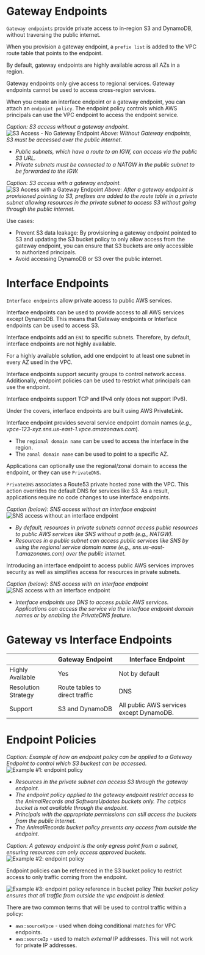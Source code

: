# Gateway Endpoints

`Gateway endpoints` provide private access to in-region S3 and DynamoDB, without traversing the public internet.

When you provision a gateway endpoint, a `prefix list` is added to the VPC route table that points to the endpoint.

By default, gateway endpoints are highly available across all AZs in a region.

Gateway endpoints only give access to regional services. Gateway endpoints cannot be used to access cross-region services.

When you create an interface endpoint or a gateway endpoint, you can attach an `endpoint policy`. The endpoint policy controls which AWS principals can use the VPC endpoint to access the endpoint service.

*Caption: S3 access without a gateway endpoint.*
![S3 Access - No Gateway Endpoint](../static/images/endpoint_gateway_none.png)
*Above: Without Gateway endpoints, S3 must be accessed over the public internet.*  
- *Public subnets, which have a route to an IGW, can access via the public S3 URL.*  
- *Private subnets must be connected to a NATGW in the public subnet to be forwarded to the IGW.*  

*Caption: S3 access with a gateway endpoint.*
![S3 Access with a Gateway Endpoint](../static/images/endpoint_gateway.png)
*Above: After a gateway endpoint is provisioned pointing to S3, prefixes are added to the route table in a private subnet allowing resources in the private subnet to access S3 without going through the public internet.*

Use cases:
- Prevent S3 data leakage: By provisioning a gateway endpoint pointed to S3 and updating the S3 bucket policy to only allow access from the gateway endpoint, you can ensure that S3 buckets are only accessible to authorized principals.
- Avoid accessing DynamoDB or S3 over the public internet.

# Interface Endpoints

`Interface endpoints` allow private access to public AWS services.

Interface endpoints can be used to provide access to all AWS services except DynamoDB. This means that Gateway endpoints or Interface endpoints can be used to access S3.

Interface endpoints add an `ENI` to specific subnets. Therefore, by default, interface endpoints are not highly available.

For a highly available solution, add one endpoint to at least one subnet in every AZ used in the VPC.

Interface endpoints support security groups to control network access. Additionally, endpoint policies can be used to restrict what principals can use the endpoint.

Interface endpoints support TCP and IPv4 only (does not support IPv6).

Under the covers, interface endpoints are built using AWS PrivateLink.

Interface endpoint provides several service endpoint domain names (*e.g., vpce-123-xyz.sns.us-east-1.vpce.amazonaws.com*).
 - The `regional domain name` can be used to access the interface in the region.
 - The `zonal domain name` can be used to point to a specific AZ.

Applications can optionally use the regional/zonal domain to access the endpoint, or they can use `PrivateDNS`.

`PrivateDNS` associates a Route53 private hosted zone with the VPC. This action overrides the default DNS for services like S3. As a result, applications require no code changes to use interface endpoints.

*Caption (below): SNS access without an interface endpoint*
![SNS access without an interface endpoint](../static/images/endpoint_interface_none.png)
- *By default, resources in private subnets cannot access public resources to public AWS services like SNS without a path (e.g., NATGW).*
- *Resources in a public subnet can access public services like SNS by using the regional service domain name (e.g., sns.us-east-1.amazonaws.com) over the public internet.*

Introducing an interface endpoint to access public AWS services improves security as well as simplifies access for resources in private subnets.

*Caption (below): SNS access with an interface endpoint*
![SNS access with an interface endpoint](../static/images/endpoint_interface.png)
- *Interface endpoints use DNS to access public AWS services. Applications can access the service via the interface endpoint domain names or by enabling the PrivateDNS feature.*

# Gateway vs Interface Endpoints

| | Gateway Endpoint | Interface Endpoint |
| --- | --- | --- |
| Highly Available | Yes | Not by default |
| Resolution Strategy | Route tables to direct traffic | DNS |
| Support | S3 and DynamoDB | All public AWS services except DynamoDB. |

# Endpoint Policies

*Caption: Example of how an endpoint policy can be applied to a Gateway Endpoint to control which S3 buckest can be accessed.*
![Example #1: endpoint policy](../static/images/endpoint_policy_1.png)
- *Resources in the private subnet can access S3 through the gateway endpoint.*
- *The endpoint policy applied to the gateway endpoint restrict access to the AnimalRecords and SoftwareUpdates buckets only. The catpics bucket is not available through the endpoint.*
- *Principals with the appropriate permissions can still access the buckets from the public internet.*
- *The AnimalRecords bucket policy prevents any access from outside the endpoint.*

*Caption: A gateway endpoint is the only egress point from a subnet, ensuring resources can only access approved buckets.*
![Example #2: endpoint policy](../static/images/endpoint_policy_2.png)

Endpoint policies can be referenced in the S3 bucket policy to restrict access to only traffic coming from the endpoint.

![Example #3: endpoint policy reference in bucket policy](../static/images/endpoint_policy_3.png)
*This bucket policy ensures that all traffic from outside the vpc endpoint is denied.*

There are two common terms that will be used to control traffic within a policy:
- `aws:sourceVpce` - used when doing conditional matches for VPC endpoints.
- `aws:sourceIp` - used to match *external* IP addresses. This will not work for private IP addresses.